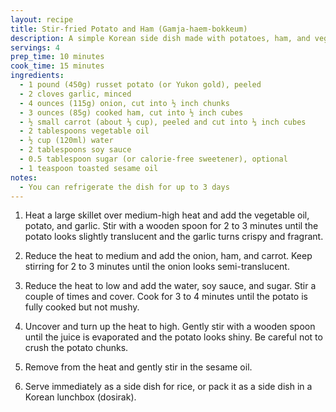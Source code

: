 ```yaml
---
layout: recipe
title: Stir-fried Potato and Ham (Gamja-haem-bokkeum)
description: A simple Korean side dish made with potatoes, ham, and vegetables, perfect for packing in a lunchbox
servings: 4
prep_time: 10 minutes
cook_time: 15 minutes
ingredients:
  - 1 pound (450g) russet potato (or Yukon gold), peeled
  - 2 cloves garlic, minced
  - 4 ounces (115g) onion, cut into ½ inch chunks
  - 3 ounces (85g) cooked ham, cut into ½ inch cubes
  - ½ small carrot (about ⅓ cup), peeled and cut into ⅓ inch cubes
  - 2 tablespoons vegetable oil
  - ½ cup (120ml) water
  - 2 tablespoons soy sauce
  - 0.5 tablespoon sugar (or calorie-free sweetener), optional
  - 1 teaspoon toasted sesame oil
notes:
  - You can refrigerate the dish for up to 3 days
---
```


1. Heat a large skillet over medium-high heat and add the vegetable oil, potato, and garlic. Stir with a wooden spoon for 2 to 3 minutes until the potato looks slightly translucent and the garlic turns crispy and fragrant.

2. Reduce the heat to medium and add the onion, ham, and carrot. Keep stirring for 2 to 3 minutes until the onion looks semi-translucent.

3. Reduce the heat to low and add the water, soy sauce, and sugar. Stir a couple of times and cover. Cook for 3 to 4 minutes until the potato is fully cooked but not mushy.

4. Uncover and turn up the heat to high. Gently stir with a wooden spoon until the juice is evaporated and the potato looks shiny. Be careful not to crush the potato chunks.

5. Remove from the heat and gently stir in the sesame oil.

6. Serve immediately as a side dish for rice, or pack it as a side dish in a Korean lunchbox (dosirak).
